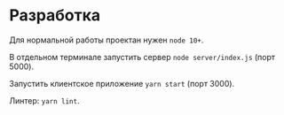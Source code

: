 # Разработка
Для нормальной работы проектан нужен `node 10+`.

В отдельном терминале запустить сервер `node server/index.js` (порт 5000).

Запустить клиентское приложение `yarn start` (порт 3000).

Линтер: `yarn lint`.
